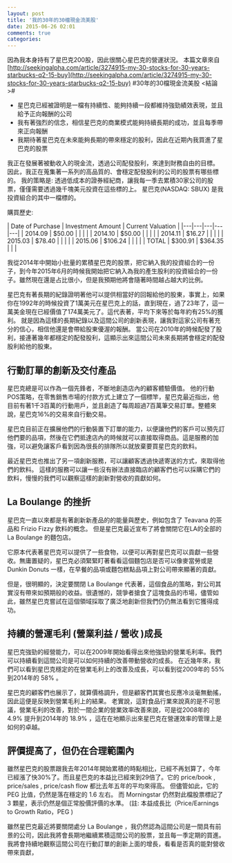 ```yaml
---
layout: post
title: '我的30年的30檔現金流美股'
date: 2015-06-26 02:01
comments: true
categories: 
---
```

因為我本身持有了星巴克200股，因此很關心星巴克的營運狀況。 
本篇文章來自 [http://seekingalpha.com/article/3274915-my-30-stocks-for-30-years-starbucks-q2-15-buy](http://seekingalpha.com/article/3274915-my-30-stocks-for-30-years-starbucks-q2-15-buy)
#30年的30檔現金流美股 <結論>#
* 星巴克已經被證明是一檔有持續性、能夠持續一段都維持強勁績效表現，並且給予正向報酬的公司
* 我有著強烈的信念，相信星巴克的商業模式能夠持續長期的成功，並且每季帶來正向報酬
* 我期待著星巴克在未來能夠長期的帶來穩定的股利，因此在近期內我買進了星巴克的股票

我正在發展著被動收入的現金流，透過公司配發股利，來達到財務自由的目標。 
因此，我正在蒐集著一系列的高品質的、會穩定配發股利的公司的股票有哪些標的。 
我的策略是: 透過低成本的證券經紀商，讓我每一季去累積30家公司的股票，僅僅需要透過幾千塊美元投資在這些標的上。
星巴克(NASDAQ: SBUX) 是我投資組合的其中一檔標的。

購買歷史:

| 	Date of Purchase  |  Investment Amount | Current Valuation  | 
|---|---|---|---|---|
|  2014.09  | $50.00  |   |   |   |
|  2014.10 | $50.00  |   |   |   |
|  2014.11  | $16.27  |   |   |   |
|  2015.03  | $78.40  |   |   |   |
|  2015.06  | $106.24  |   |   |   |
|  TOTAL  | $300.91  | $364.35  |   |   |

我從2014年中開始小批量的累積星巴克的股票，把它納入我的投資組合的一份子，到今年2015年6月的時候我開始把它納入為我的產生股利的投資組合的一份子。雖然現在還是占比很小，但是我預期他將會隨著時間越占越大的比例。

星巴克有著長期的紀錄證明著他可以提供相當好的回報給他的股東，事實上，如果你在1992年的時候投資了1萬美元在星巴克上的話，直到現在，過了23年了，這一萬美金現在已經價值了174萬美元了。這代表著，平均下來等於每年約有25%的獲利。 
就是因為這樣的長期紀錄以及這間公司的創新表現，讓我對這家公司有著充分的信心，相信他還是會帶給股東優渥的報酬。 
當公司在2010年的時候配發了股利，接連著幾年都穩定的配發股利，這顯示出來這間公司未來長期將會穩定的配發股利給他的股東。 
## 行動訂單的創新及交付產品 ##
星巴克總是可以作為一個先鋒者，不斷地創造店內的顧客體驗價值。 他的行動POS策略，在零售銷售市場的付款方式上建立了一個標竿，星巴克最近指出，他目前有著1千3百萬的行動用戶，並且創造了每周超過7百萬筆交易訂單。整體來說，星巴克16%的交易來自行動交易。

星巴克目前正在擴展他們的行動裝置下訂單的能力，以便讓他們的客戶可以預先訂他們要的品項，然後在它們抵達店內的時候就可以直接取得商品。這是服務的加強，可以避免讓客戶看到因為很長的排隊所以就放棄要買星巴克的飲料。

最近星巴克也推出了另一項創新服務，可以讓顧客透過快遞寄送的方式，來取得他們的飲料。
這樣的服務可以讓一些沒有辦法直接臨店的顧客們也可以採購它們的飲料，慢慢的我們可以觀察這樣的創新對營收的貢獻如何。 

## La Boulange 的挫折 ##
星巴克一直以來都是有著創新新產品的的能量與歷史，例如包含了 Teavana 的茶品和 Frizio Fizzy 飲料的概念。 
但是星巴克最近宣布了將會關閉它在LA的全部的 La Boulange 的麵包店。 

它原本代表著星巴克可以提供了一些食物，以便可以再對星巴克可以貢獻一些營收。無庸置疑的，星巴克必須緊緊盯著看看這個麵包店是否可以像麥當勞或是Dunkin Donuts 一樣，在早餐的品項或麵包糕點品項上對公司帶來顯著的貢獻。

但是，很明顯的，決定要關閉 La Boulange 代表著，這個食品的策略，對公司其實沒有帶來如預期般的收益。很遺憾的，競爭者搶食了這塊食品的市場，儘管如此，雖然星巴克嘗試在這個領域採取了廣泛地創新但我們仍仍無法看到它獲得成功。

## 持續的營運毛利 (營業利益 / 營收 )成長 ##
星巴克強勁的經營能力，可以在2009年開始看得出來他強勁的營業毛利率。我們可以持續看到這間公司是可以如何持續的改善帶動營收的成長。 在近幾年來，我們可以看到星巴克穩定的在營業毛利上的改善及成長，可以看到從2009年的 55% 到2014年的 58% 。 

星巴克的顧客們也展示了，就算價格調升，但是顧客們其實也反應冷淡毫無動搖，因此這便是反映到營業毛利上的結果。
老實說，這對食品行業來說真的是不可思議，營業毛利的改善，對於一間企業的營業效率改善來說，可是從2008年的  4.9% 提升到2014年的 18.9% ，這在在地顯示出來星巴克在營運效率的管理上是如何的卓越。

## 評價提高了，但仍在合理範圍內 ##
雖然星巴克的股票跟我去年2014年開始累積的時點相比，已經不再划算了，今年已經漲了快30%了。而且星巴克的本益比已經來到29倍了。它的 price/book , price/sales , price/cash flow 都比去年五年的平均來得高。  但儘管如此，它的 PEG 比值，仍然是落在穩定的 1.6 左右。  而 Morningstar 仍然對此檔股票標記了 3 顆星，表示仍然是個正常股價評價的水準。
(註: 本益成長比（Price/Earnings to Growth Ratio，PEG ) 

雖然星巴克最近將要關閉處分 La Boulange ，我仍然認為這間公司是一間具有前景的公司，因此我將會長期地繼續累積這間公司的股票，並且每一季定期的買進。我將會持續地觀察這間公司在行動訂單的創新上面的增長，看看是否真的能對營收帶來貢獻，

